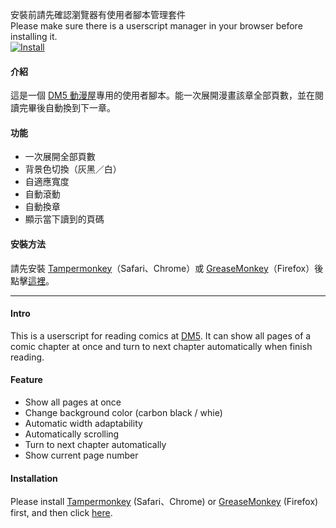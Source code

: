 安裝前請先確認瀏覽器有使用者腳本管理套件  
Please make sure there is a userscript manager in your browser before installing it.    
[![Install](http://i.imgur.com/NHH6Q.png)](https://github.com/emma2334/DM5-Veiwer/raw/master/DM5Viewer.user.js)  

#### 介紹
這是一個 [DM5 動漫屋](http://www.dm5.com/)專用的使用者腳本。能一次展開漫畫該章全部頁數，並在閱讀完畢後自動換到下一章。

#### 功能
- 一次展開全部頁數
- 背景色切換（灰黑／白）
- 自適應寬度
- 自動滾動
- 自動換章
- 顯示當下讀到的頁碼

#### 安裝方法
請先安裝 [Tampermonkey](http://tampermonkey.net/)（Safari、Chrome）或 [GreaseMonkey](https://addons.mozilla.org/zh-tw/firefox/addon/greasemonkey/)（Firefox）後點擊[這裡](https://github.com/emma2334/DM5-Veiwer/raw/master/DM5Viewer.user.js)。

---

#### Intro
This is a userscript for reading comics at [DM5](http://www.dm5.com/). It can show all pages of a comic chapter at once and turn to next chapter automatically when finish reading.

#### Feature
- Show all pages at once
- Change background color (carbon black / whie)
- Automatic width adaptability
- Automatically scrolling
- Turn to next chapter automatically
- Show current page number

#### Installation
Please install [Tampermonkey](http://tampermonkey.net/) (Safari、Chrome) or [GreaseMonkey](https://addons.mozilla.org/zh-tw/firefox/addon/greasemonkey/) (Firefox) first, and then click [here](https://github.com/emma2334/DM5-Veiwer/raw/master/DM5Viewer.user.js).